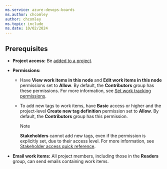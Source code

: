 ```yaml
---
ms.service: azure-devops-boards
ms.author: chcomley
author: chcomley
ms.topic: include
ms.date: 10/02/2024
---
```


## Prerequisites

- **Project access:** Be [added to a project](../../organizations/security/add-users-team-project.md).

- **Permissions:**
  - Have **View work items in this node** and **Edit work items in this node** permissions set to **Allow**. By default, the **Contributors** group has these permissions. For more information, see [Set work tracking permissions](../../organizations/security/set-permissions-access-work-tracking.md).
  - To add new tags to work items, have **Basic** access or higher and the project-level **Create new tag definition** permission set to **Allow**. By default, the **Contributors** group has this permission.

    > [!NOTE]
    > **Stakeholders** cannot add new tags, even if the permission is explicitly set, due to their access level. For more information, see [Stakeholder access quick reference](../../organizations/security/stakeholder-access.md).

- **Email work items:** All project members, including those in the **Readers** group, can send emails containing work items.

